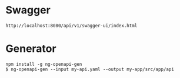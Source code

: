 # Swagger
```
http://localhost:8080/api/v1/swagger-ui/index.html
```

# Generator

```
npm install -g ng-openapi-gen
$ ng-openapi-gen --input my-api.yaml --output my-app/src/app/api
```